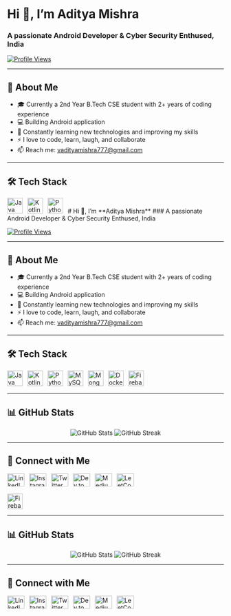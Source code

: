 # Hi 👋, I’m **Aditya Mishra**
### A passionate Android Developer & Cyber Security Enthused, India

[![Profile Views](https://komarev.com/ghpvc/?username=itsyourap&label=Profile%20views&color=0e75b6&style=flat)](https://github.com/itsyourap)

---

## 🔭 About Me

- 🎓 Currently a 2nd Year B.Tech CSE student with 2+ years of coding experience
- 💻 Building Android application
- 🌱 Constantly learning new technologies and improving my skills
- ⚡ I love to code, learn, laugh, and collaborate
- 📫 Reach me: [vadityamishra777@gmail.com](mailto:vadityamishra777@gmail.com)

---

## 🛠️ Tech Stack
<p align="left">
  <img src="https://raw.githubusercontent.com/danielcranney/readme-generator/main/public/icons/skills/java-colored.svg" alt="Java" width="36" height="36" />&ensp;
  <img src="https://raw.githubusercontent.com/danielcranney/readme-generator/main/public/icons/skills/kotlin-colored.svg" alt="Kotlin" width="36" height="36" />&ensp;
  <img src="https://raw.githubusercontent.com/danielcranney/readme-generator/main/public/icons/skills/python-colored.svg" alt="Python" width="36" height="36" />&ensp;
# Hi 👋, I’m **Aditya Mishra**
### A passionate Android Developer & Cyber Security Enthused, India

[![Profile Views](https://komarev.com/ghpvc/?username=itsyourap&label=Profile%20views&color=0e75b6&style=flat)](https://github.com/itsyourap)

---

## 🔭 About Me

- 🎓 Currently a 2nd Year B.Tech CSE student with 2+ years of coding experience
- 💻 Building Android application
- 🌱 Constantly learning new technologies and improving my skills
- ⚡ I love to code, learn, laugh, and collaborate
- 📫 Reach me: [vadityamishra777@gmail.com](mailto:vadityamishra777@gmail.com)

---

## 🛠️ Tech Stack
<p align="left">
  <img src="https://raw.githubusercontent.com/danielcranney/readme-generator/main/public/icons/skills/java-colored.svg" alt="Java" width="36" height="36" />&ensp;
  <img src="https://raw.githubusercontent.com/danielcranney/readme-generator/main/public/icons/skills/kotlin-colored.svg" alt="Kotlin" width="36" height="36" />&ensp;
  <img src="https://raw.githubusercontent.com/danielcranney/readme-generator/main/public/icons/skills/python-colored.svg" alt="Python" width="36" height="36" />&ensp;
  <img src="https://raw.githubusercontent.com/danielcranney/readme-generator/main/public/icons/skills/mysql-colored.svg" alt="MySQL" width="36" height="36" />&ensp;
  <img src="https://raw.githubusercontent.com/danielcranney/readme-generator/main/public/icons/skills/mongodb-colored.svg" alt="MongoDB" width="36" height="36" />&ensp;
  <img src="https://raw.githubusercontent.com/danielcranney/readme-generator/main/public/icons/skills/docker-colored.svg" alt="Docker" width="36" height="36" />&ensp;
  <img src="https://raw.githubusercontent.com/danielcranney/readme-generator/main/public/icons/skills/firebase-colored.svg" alt="Firebase" width="36" height="36" />
</p>

---

## 📊 GitHub Stats
<p align="center">
  <img src="https://github-readme-stats.vercel.app/api?username=itsyourap&show_icons=true&theme=dark&bg_color=000000&text_color=ffffff&icon_color=ffffff&hide_border=true&title_color=ffffff&card_width=420" alt="GitHub Stats" />
  <img src="https://github-readme-streak-stats.herokuapp.com/?user=itsyourap&theme=dark&background=000000&hide_border=true" alt="GitHub Streak" />
</p>

---

## 🔗 Connect with Me
<p align="left">
  <a href="https://linkedin.com/in/itsyourap" target="blank"><img src="https://raw.githubusercontent.com/rahuldkjain/github-profile-readme-generator/master/src/images/icons/Social/linked-in-alt.svg" alt="LinkedIn" height="30" width="40" /></a>&ensp;
  <a href="https://instagram.com/itsyourap" target="blank"><img src="https://raw.githubusercontent.com/rahuldkjain/github-profile-readme-generator/master/src/images/icons/Social/instagram.svg" alt="Instagram" height="30" width="40" /></a>&ensp;
  <a href="https://twitter.com/itsyourap" target="blank"><img src="https://raw.githubusercontent.com/rahuldkjain/github-profile-readme-generator/master/src/images/icons/Social/twitter.svg" alt="Twitter" height="30" width="40" /></a>&ensp;
  <a href="https://dev.to/itsyourap" target="blank"><img src="https://raw.githubusercontent.com/rahuldkjain/github-profile-readme-generator/master/src/images/icons/Social/devto.svg" alt="Dev.to" height="30" width="40" /></a>&ensp;
  <a href="https://medium.com/@itsyourap" target="blank"><img src="https://raw.githubusercontent.com/rahuldkjain/github-profile-readme-generator/master/src/images/icons/Social/medium.svg" alt="Medium" height="30" width="40" /></a>&ensp;
  <a href="https://leetcode.com/itsyourap" target="blank"><img src="https://raw.githubusercontent.com/rahuldkjain/github-profile-readme-generator/master/src/images/icons/Social/leet-code.svg" alt="LeetCode" height="30" width="40" /></a>&ensp;
</p>
  <img src="https://raw.githubusercontent.com/danielcranney/readme-generator/main/public/icons/skills/firebase-colored.svg" alt="Firebase" width="36" height="36" />
</p>

---

## 📊 GitHub Stats
<p align="center">
  <img src="https://github-readme-stats.vercel.app/api?username=itsyourap&show_icons=true&theme=dark&bg_color=000000&text_color=ffffff&icon_color=ffffff&hide_border=true&title_color=ffffff&card_width=420" alt="GitHub Stats" />
  <img src="https://github-readme-streak-stats.herokuapp.com/?user=itsyourap&theme=dark&background=000000&hide_border=true" alt="GitHub Streak" />
</p>

---

## 🔗 Connect with Me
<p align="left">
  <a href="https://linkedin.com/in/itsyourap" target="blank"><img src="https://raw.githubusercontent.com/rahuldkjain/github-profile-readme-generator/master/src/images/icons/Social/linked-in-alt.svg" alt="LinkedIn" height="30" width="40" /></a>&ensp;
  <a href="https://instagram.com/itsyourap" target="blank"><img src="https://raw.githubusercontent.com/rahuldkjain/github-profile-readme-generator/master/src/images/icons/Social/instagram.svg" alt="Instagram" height="30" width="40" /></a>&ensp;
  <a href="https://twitter.com/itsyourap" target="blank"><img src="https://raw.githubusercontent.com/rahuldkjain/github-profile-readme-generator/master/src/images/icons/Social/twitter.svg" alt="Twitter" height="30" width="40" /></a>&ensp;
  <a href="https://dev.to/itsyourap" target="blank"><img src="https://raw.githubusercontent.com/rahuldkjain/github-profile-readme-generator/master/src/images/icons/Social/devto.svg" alt="Dev.to" height="30" width="40" /></a>&ensp;
  <a href="https://medium.com/@itsyourap" target="blank"><img src="https://raw.githubusercontent.com/rahuldkjain/github-profile-readme-generator/master/src/images/icons/Social/medium.svg" alt="Medium" height="30" width="40" /></a>&ensp;
  <a href="https://leetcode.com/itsyourap" target="blank"><img src="https://raw.githubusercontent.com/rahuldkjain/github-profile-readme-generator/master/src/images/icons/Social/leet-code.svg" alt="LeetCode" height="30" width="40" /></a>&ensp;
</p>
